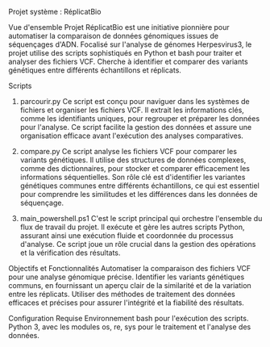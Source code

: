 Projet système : RéplicatBio

Vue d'ensemble
Projet RéplicatBio est une initiative pionnière pour automatiser la comparaison de données génomiques issues de séquençages d'ADN. 
Focalisé sur l'analyse de génomes Herpesvirus3, le projet utilise des scripts sophistiqués en Python et bash pour traiter et analyser des fichiers VCF. 
Cherche à identifier et comparer des variants génétiques entre différents échantillons et réplicats.

Scripts
1. parcourir.py
Ce script est conçu pour naviguer dans les systèmes de fichiers et organiser les fichiers VCF.
Il extrait les informations clés, comme les identifiants uniques, pour regrouper et préparer les données pour l'analyse.
Ce script facilite la gestion des données et assure une organisation efficace avant l'exécution des analyses comparatives.

2. compare.py
Ce script analyse les fichiers VCF pour comparer les variants génétiques.
Il utilise des structures de données complexes, comme des dictionnaires, pour stocker et comparer efficacement les informations séquentielles.
Son rôle clé est d'identifier les variantes génétiques communes entre différents échantillons, ce qui est essentiel pour comprendre les similitudes et les différences dans les données de séquençage.

3. main_powershell.ps1
C'est le script principal qui orchestre l'ensemble du flux de travail du projet.
Il exécute et gère les autres scripts Python, assurant ainsi une exécution fluide et coordonnée du processus d'analyse.
Ce script joue un rôle crucial dans la gestion des opérations et la vérification des résultats.

Objectifs et Fonctionnalités
Automatiser la comparaison des fichiers VCF pour une analyse génomique précise.
Identifier les variants génétiques communs, en fournissant un aperçu clair de la similarité et de la variation entre les réplicats.
Utiliser des méthodes de traitement des données efficaces et précises pour assurer l'intégrité et la fiabilité des résultats.

Configuration Requise
Environnement bash pour l'exécution des scripts.
Python 3, avec les modules os, re, sys pour le traitement et l'analyse des données.

